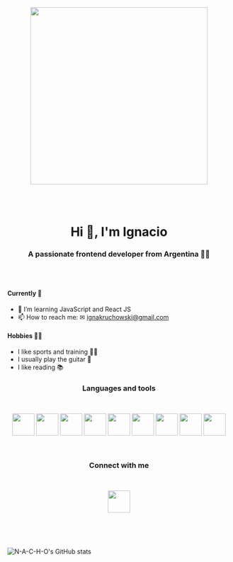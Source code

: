<div align="center">
  <img src="https://i.imgur.com/2tmabbs.gif" width=400>
</div>
<br>
<br>
<br>

<h1 align="center">Hi 👋, I'm Ignacio</h1>
<h3 align="center">A passionate frontend developer from Argentina 👨‍💻</h3>
<br>
<br>

<h4>Currently 🔨</h4> 

- 🌱 I’m learning JavaScript and React JS
- 📫 How to reach me: ✉ ignakruchowski@gmail.com

<h4>Hobbies 🙋‍♂️</h4> 

- I like sports and training 🚴‍♂️
- I usually play the guitar 🎸
- I like reading 📚


<h3 align="center">Languages and tools</h3> <br>
<p align="center">
  <a href="https://developer.mozilla.org/es/docs/Web/HTML" target="_blank"><img src="https://cdn.jsdelivr.net/gh/devicons/devicon/icons/html5/html5-original.svg" width="50"></a>
   <a href="https://developer.mozilla.org/es/docs/Web/CSS" target="_blank"><img src="https://cdn.jsdelivr.net/gh/devicons/devicon/icons/css3/css3-original.svg" width="50"></a>
  <a href="https://sass-lang.com/" target=_blank><img src="https://cdn.jsdelivr.net/gh/devicons/devicon/icons/sass/sass-original.svg" width="50"/></a>
  <a href="https://getbootstrap.com/" target=_blank><img src="https://cdn.jsdelivr.net/gh/devicons/devicon/icons/bootstrap/bootstrap-original.svg" width="50"></a>
  <a href="https://developer.mozilla.org/es/docs/Web/JavaScript" target=_blank><img src="https://cdn.jsdelivr.net/gh/devicons/devicon/icons/javascript/javascript-original.svg" width="50"></a>
  <a href="https://es.reactjs.org/" target=_blank><img src="https://cdn.jsdelivr.net/gh/devicons/devicon/icons/react/react-original.svg" width="50"></a>
  <a href="https://code.visualstudio.com/" target=_blank><img src="https://cdn.jsdelivr.net/gh/devicons/devicon/icons/vscode/vscode-original.svg" width="50"></a>
  <a href="https://nodejs.org/es/" target=_blank><img src="https://cdn.jsdelivr.net/gh/devicons/devicon/icons/nodejs/nodejs-original.svg" width="50"></a>
  <a href="https://git-scm.com/" target=_blank><img src="https://cdn.jsdelivr.net/gh/devicons/devicon/icons/git/git-original.svg" width="50"></a>
 <p>
 <br>
 <h3 align="center">Connect with me</h3> <br>
 <p align="center">
   <a href="https://www.linkedin.com/in/ignacio-kruchowski-b6299b22a/" target=_blank><img src="https://img.icons8.com/color/48/000000/linkedin-2--v1.png" width="50"><a>
 </p>
 <br>
 <br>
 <br>
 
 ![N-A-C-H-O's GitHub stats](https://github-readme-stats.vercel.app/api?username=n-a-c-h-o&theme=apprentice&show_icons=true)

